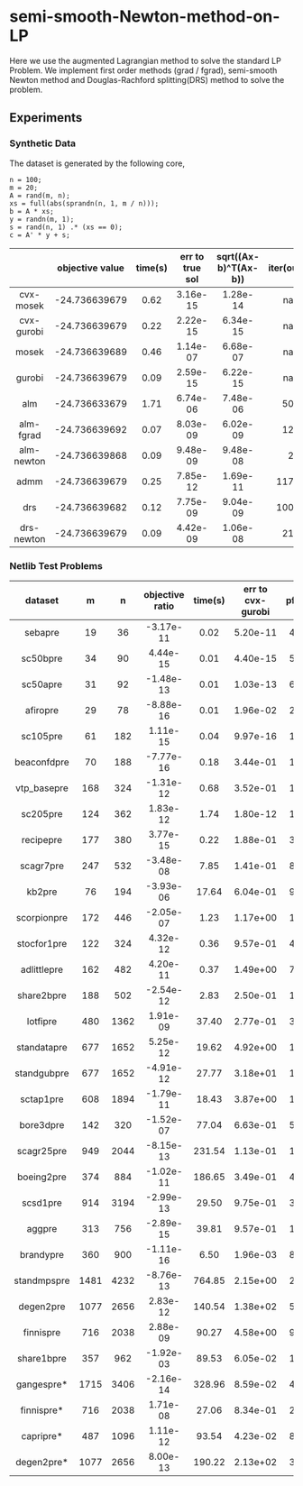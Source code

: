 # semi-smooth-Newton-method-on-LP
Here we use the augmented Lagrangian method to solve the standard LP Problem. We implement first order methods (grad / fgrad), semi-smooth Newton method and Douglas-Rachford splitting(DRS) method to solve the problem.

## Experiments

### Synthetic Data
The dataset is generated by the following core,

```
n = 100;
m = 20;
A = rand(m, n);
xs = full(abs(sprandn(n, 1, m / n)));
b = A * xs;
y = randn(m, 1);
s = rand(n, 1) .* (xs == 0);
c = A' * y + s;
```

||objective value|time(s)|err to true sol|sqrt((Ax-b)^T(Ax-b))|iter(outer)|
|:-:|:-------------:|:-----:|:-------------:|:------------------:|:---------:|
|cvx-mosek| -24.736639679|0.62|3.16e-15|1.28e-14| nan |
|cvx-gurobi|-24.736639679|0.22|2.22e-15|6.34e-15 | nan|
|mosek       |-24.736639689 | 0.46| 1.14e-07|6.68e-07 |nan|
|gurobi       |-24.736639679 |  0.09|2.59e-15|6.22e-15| nan|
|alm            |-24.736633679 | 1.71| 6.74e-06|7.48e-06|500|
|alm-fgrad  |-24.736639692 |  0.07|8.03e-09|6.02e-09|128|
|alm-newton  |-24.736639868|  0.09|9.48e-09|9.48e-08|2|
|admm        |-24.736639679|  0.25| 7.85e-12|1.69e-11|11788|
|drs             |-24.736639682|  0.12|7.75e-09|9.04e-09|10000|
|drs-newton|-24.736639679|  0.09|4.42e-09|1.06e-08|215|


### Netlib Test Problems

| dataset | m | n | objective ratio | time(s) | err to cvx-gurobi | pfeasibility | dfeasibility | iter(outer) |
|:--:|:--:|:--:|:--:|:--:|:--:|:--:|:--:|:--:|
|sebapre |19| 36 | -3.17e-11 | 0.02 | 5.20e-11 | 4.19e-09 | 5.57e-12 | 2 |
|sc50bpre|34| 90 | 4.44e-15 | 0.01 | 4.40e-15 | 5.87e-12 | 4.10e-16 | 2 |
|sc50apre|31| 92 | -1.48e-13 | 0.01 | 1.03e-13 | 6.51e-10 | 3.96e-13 | 4 |
|afiropre|29| 78 | -8.88e-16 | 0.01 | 1.96e-02 | 2.75e-12 | 1.15e-15 | 4 |
|sc105pre|61| 182 | 1.11e-15 | 0.04 | 9.97e-16 | 1.36e-12 | 2.78e-16 | 13 |
|beaconfdpre|70| 188 | -7.77e-16 | 0.18 | 3.44e-01 | 1.62e-11 | 5.40e-15 | 20 |
|vtp\_basepre|168| 324 | -1.31e-12 | 0.68 | 3.52e-01 | 1.23e-07 | 3.70e-12 | 4 |
|sc205pre|124| 362 | 1.83e-12 | 1.74 | 1.80e-12 | 1.02e-07 | 4.82e-11 | 170 |
|recipepre|177| 380 | 3.77e-15 | 0.22 | 1.88e-01 | 3.79e-12 | 1.73e-15 | 15 |
|scagr7pre|247| 532 | -3.48e-08 | 7.85 | 1.41e-01 | 8.56e-08 | 5.59e-04 | 40 |
|kb2pre|76| 194 | -3.93e-06 | 17.64 | 6.04e-01 | 9.60e-09 | 1.15e-04 | 1001 |
|scorpionpre|172| 446 | -2.05e-07 | 1.23 | 1.17e+00 | 1.39e-06 | 1.09e-04 | 5 |
|stocfor1pre|122| 324 | 4.32e-12 | 0.36 | 9.57e-01 | 4.77e-06 | 3.16e-09 | 3 |
|adlittlepre|162| 482 | 4.20e-11 | 0.37 | 1.49e+00 | 7.10e-08 | 2.65e-12 | 3 |
|share2bpre|188| 502 | -2.54e-12 | 2.83 | 2.50e-01 | 1.74e-07 | 9.30e-13 | 12 |
|lotfipre|480| 1362 | 1.91e-09 | 37.40 | 2.77e-01 | 3.51e-04 | 1.28e-12 | 44 |
|standatapre|677|1652 | 5.25e-12 | 19.62 | 4.92e+00 | 1.16e-05 | 7.74e-09 | 10 |
|standgubpre|677|1652| -4.91e-12 | 27.77 | 3.18e+01 | 1.10e-06 | 7.92e-10 | 11 |
|sctap1pre|608| 1894 | -1.79e-11 | 18.43 | 3.87e+00 | 1.74e-06 | 1.34e-09 | 12 |
|bore3dpre|142| 320 | -1.52e-07 | 77.04 | 6.63e-01 | 5.55e-06 | 1.12e-09 | 678 |
|scagr25pre|949|2044| -8.15e-13 | 231.54 | 1.13e-01 | 1.78e-07 | 3.46e-12 | 49 |
|boeing2pre|374|884| -1.02e-11 | 186.65 | 3.49e-01 | 4.56e-06 | 1.01e-12 | 320 |
|scsd1pre|914| 3194 | -2.99e-13 | 29.50 | 9.75e-01 | 3.17e-10 | 5.31e-11 | 5 |
|aggpre|313| 756 | -2.89e-15 | 39.81 | 9.57e-01 | 1.40e-04 | 2.14e-13 | 148 |
|brandypre|360| 900 | -1.11e-16 | 6.50 | 1.96e-03 | 8.56e-09 | 5.17e-13 | 17 |
|standmpspre|1481|4232|-8.76e-13 |764.85 | 2.15e+00 | 2.32e-06 | 2.32e-08 | 140|
|degen2pre|1077| 2656 | 2.83e-12 |140.54 | 1.38e+02 | 5.60e-06 | 3.75e-09 | 14 |
|finnispre|716| 2038 | 2.88e-09 |90.27 | 4.58e+00 | 9.89e-08 | 1.02e-05 | 59 |
|share1bpre|357 |962 | -1.92e-03 |89.53 | 6.05e-02 | 1.82e+04 | 1.18e-02 | 101 |
|gangespre*|1715|3406| -2.16e-14 | 328.96 | 8.59e-02 | 4.45e-09 | 4.27e-13 | 9 |
|finnispre*|716| 2038 | 1.71e-08 |27.06 | 8.34e-01 | 2.12e-06 | 1.15e-05 | 10 |
|capripre*|487| 1096 | 1.11e-12 |93.54 | 4.23e-02 | 8.46e-08 | 2.23e-13 | 38 |
|degen2pre*|1077|2656 | 8.00e-13 | 190.22 | 2.13e+02 | 3.51e-09 | 3.76e-05 | 9 |

